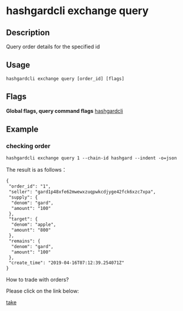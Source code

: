 # hashgardcli exchange query

## Description

Query order details for the specified id

## Usage

```shell
hashgardcli exchange query [order_id] [flags]
```

## Flags

**Global flags, query command flags** [hashgardcli](../README.md)

## Example

### checking order

```shell
hashgardcli exchange query 1 --chain-id hashgard --indent -o=json
```

The result is as follows：

```txt
{
 "order_id": "1",
 "seller": "gard1p48xfe62mwewxzuqpwkcdjyge42fck6xzc7xpa",
 "supply": {
  "denom": "gard",
  "amount": "100"
 },
 "target": {
  "denom": "apple",
  "amount": "800"
 },
 "remains": {
  "denom": "gard",
  "amount": "100"
 },
 "create_time": "2019-04-16T07:12:39.254071Z"
}
```



How to trade with orders?

Please click on the link below:

[take](take.md)
